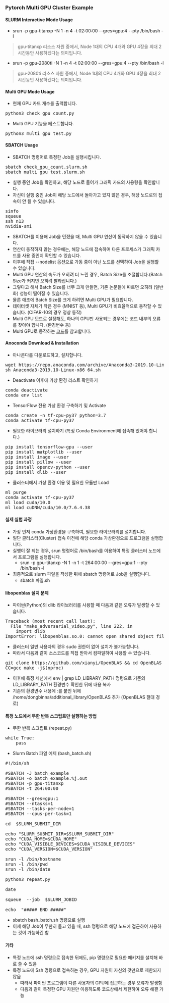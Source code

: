 ### Pytorch Multi GPU Cluster Example

#### SLURM Interactive Mode Usage

* srun -p gpu-titanxp -N 1 -n 4 -t 02:00:00 --gres=gpu:4 --pty /bin/bash -l
> gpu-titanxp 리소스 자원 중에서, Node 1대의 CPU 4개와 GPU 4장을 최대 2시간동안 사용하겠다는 의미입니다.

* srun -p gpu-2080ti -N 1 -n 4 -t 02:00:00 --gres=gpu:4 --pty /bin/bash -l
> gpu-2080ti 리소스 자원 중에서, Node 1대의 CPU 4개와 GPU 4장을 최대 2시간동안 사용하겠다는 의미입니다.

#### Multi GPU Mode Usage

* 현재 GPU 카드 개수를 출력합니다.
<pre>
python3 check_gpu_count.py
</pre>

* Multi GPU 기능을 테스트합니다.
<pre>
python3 multi_gpu_test.py
</pre>

#### SBATCH Usage

* SBATCH 명령어로 특정한 Job을 실행시킵니다.
<pre>
sbatch check_gpu_count.slurm.sh
sbatch multi_gpu_test.slurm.sh
</pre>

* 실행 중인 Job을 확인하고, 해당 노드로 들어가 그래픽 카드의 사용량을 확인합니다.
* 자신이 실행 중인 Job이 해당 노드에서 돌아가고 있지 않은 경우, 해당 노드로의 접속이 안 될 수 있습니다.
<pre>
sinfo
squeue
ssh n13
nvidia-smi
</pre>

* SBATCH를 이용해 Job을 던졌을 때, Multi GPU 연산이 동작하지 않을 수 있습니다.
* 연산이 동작하지 않는 경우에는, 해당 노드에 접속하여 다른 프로세스가 그래픽 카드를 사용 중인지 확인할 수 있습니다.
* 이후에 직접 --nodelist 옵션으로 가동 중이 아닌 노드를 선택하여 Job을 실행할 수 있습니다.
* Multi GPU 연산의 속도가 오히려 더 느린 경우, Batch Size를 조절합니다.(Batch Size가 커지면 오히려 빨라집니다.)
* 그렇다고 해서 Batch Size를 너무 크게 만들면, 기존 논문들에 따르면 오히려 (일반화) 성능이 떨어질 수 있습니다.
* 물론 애초에 Batch Size를 크게 하려면 Multi GPU가 필요합니다.
* 데이터셋 자체가 작은 경우 (MNIST 등), Multi GPU가 비효율적으로 동작할 수 있습니다. (CIFAR-10의 경우 정상 동작)
* Multi GPU 모드로 설정해도, 하나의 GPU만 사용되는 경우에는 코드 내부의 오류를 찾아야 합니다. (환경변수 등)
* Multi GPU로  동작하는 [코드](https://github.com/facebookresearch/mixup-cifar10)를 참고합니다.

#### Anoconda Download & Installation

* 아나콘다를 다운로드하고, 설치합니다.
<pre>
wget https://repo.anaconda.com/archive/Anaconda3-2019.10-Linux-x86_64.sh
sh Anaconda3-2019.10-Linux-x86_64.sh
</pre>

* Deactivate 이후에 가상 환경 리스트 확인하기
<pre>
conda deactivate
conda env list 
</pre>

* TensorFlow 전용 가상 환경 구축하기 및 Activate
<pre>
conda create -n tf-cpu-py37 python=3.7
conda activate tf-cpu-py37
</pre>

* 필요한 라이브러리 설치하기 (특정 Conda Environment에 접속해 있어야 합니다.)
<pre>
pip install tensorflow-gpu --user
pip install matplotlib --user
pip install image --user
pip install pillow --user
pip install opencv-python --user
pip install dlib --user
</pre>

* 클러스터에서 가상 환경 이용 및 필요한 모듈만 Load
<pre>
ml purge
conda activate tf-cpu-py37
ml load cuda/10.0
ml load cuDNN/cuda/10.0/7.6.4.38
</pre>

#### 실제 실험 과정

* 가장 먼저 conda 가상환경을 구축하여, 필요한 라이브러리를 설치합니다.
* 일단 클러스터(Cluster) 접속 이전에 해당 conda 가상환경으로 프로그램을 실행합니다.
* 실행이 잘 되는 경우, srun 명령어로 /bin/bash를 이용하여 특정 클러스터 노드에서 프로그램을 실행합니다.
  * srun -p gpu-titanxp -N 1 -n 1 -t 264:00:00 --gres=gpu:1 --pty /bin/bash -l
* 최종적으로 slurm 파일을 작성한 뒤에 sbatch 명령어로 Job을 실행합니다.
  * sbatch 파일.sh

#### libopenblas 설치 문제

* 파이썬(Python)의 dlib 라이브러리를 사용할 때 다음과 같은 오류가 발생할 수 있습니다.
<pre>
Traceback (most recent call last):
  File "make_adversarial_video.py", line 222, in <module>
    import dlib
ImportError: libopenblas.so.0: cannot open shared object file: No such file or directory
</pre>

* 클러스터 일반 사용자의 경우 sudo 권한이 없어 설치가 불가능합니다.
* 따라서 다음과 같이 소스코드를 직접 받아서 컴파일하여 사용할 수 있습니다.

<pre>
git clone https://github.com/xianyi/OpenBLAS && cd OpenBLAS
CC=gcc make -j$(nproc)
</pre>

* 이후에 특정 세션에서 env | grep LD_LIBRARY_PATH 명령으로 기존의 LD_LIBRARY_PATH 환경변수 확인한 뒤에 내용 복사
* 기존의 환경변수 내용에 :를 붙인 뒤에 /home/dongbinna/additional_library/OpenBLAS 추가 (OpenBLAS 절대 경로)

#### 특정 노드에서 무한 반복 스크립트만 실행하는 방법

* 무한 반복 스크립트 (repeat.py)
<pre>
while True:
    pass
</pre>

* Slurm Batch 파일 예제 (bash_batch.sh)
<pre>
#!/bin/sh

#SBATCH -J batch_example
#SBATCH -o batch_example.%j.out
#SBATCH -p gpu-titanxp
#SBATCH -t 264:00:00

#SBATCH --gres=gpu:1
#SBATCH --ntasks=1
#SBATCH --tasks-per-node=1
#SBATCH --cpus-per-task=1

cd  $SLURM_SUBMIT_DIR

echo "SLURM_SUBMIT_DIR=$SLURM_SUBMIT_DIR"
echo "CUDA_HOME=$CUDA_HOME"
echo "CUDA_VISIBLE_DEVICES=$CUDA_VISIBLE_DEVICES"
echo "CUDA_VERSION=$CUDA_VERSION"

srun -l /bin/hostname
srun -l /bin/pwd
srun -l /bin/date

python3 repeat.py

date

squeue  --job  $SLURM_JOBID

echo  "##### END #####"
</pre>

* sbatch bash_batch.sh 명령으로 실행
* 이제 해당 Job이 무한히 돌고 있을 때, ssh 명령으로 해당 노드에 접근하여 사용하는 것이 가능하긴 함

#### 기타

* 특정 노드에 ssh 명령으로 접속한 뒤에도, pip 명령으로 필요한 패키지를 설치해 바로 쓸 수 있음
* 특정 노드에 Ssh 명령으로 접속하는 경우, GPU 자원이 자신의 것만으로 제한되지 않음
  * 따라서 파이썬 프로그램이 다른 사용자의 GPU에 접근하는 경우 오류가 발생함
  * 다음과 같이 특정한 GPU 자원만 이용하도록 코드상에서 제한하여 오류 해결 가능

